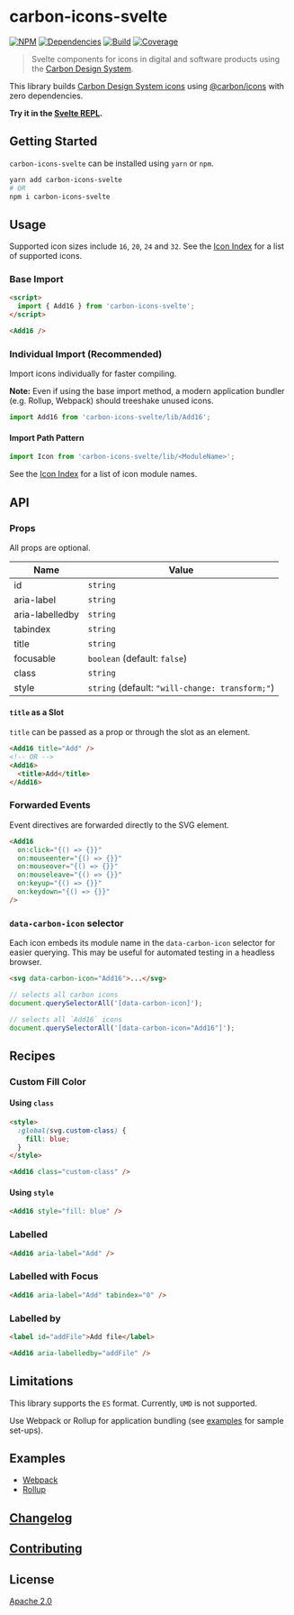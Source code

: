 # carbon-icons-svelte

[![NPM][npm]][npm-url]
[![Dependencies][deps]][deps-badge]
[![Build][build]][build-badge]
[![Coverage][codecov-shield]][codecov]

> Svelte components for icons in digital and software products using the [Carbon Design System](https://github.com/carbon-design-system).

This library builds [Carbon Design System icons](https://www.carbondesignsystem.com/guidelines/icons/library) using [@carbon/icons](https://github.com/carbon-design-system/carbon/tree/master/packages/icons) with zero dependencies.

**Try it in the [Svelte REPL](https://svelte.dev/repl/931e6a3461434622adad0557579c0a29?version=3.16.7).**

## Getting Started

`carbon-icons-svelte` can be installed using `yarn` or `npm`.

```bash
yarn add carbon-icons-svelte
# OR
npm i carbon-icons-svelte
```

## Usage

Supported icon sizes include `16`, `20`, `24` and `32`. See the [Icon Index](docs/ICON_INDEX.md) for a list of supported icons.

### Base Import

```html
<script>
  import { Add16 } from 'carbon-icons-svelte';
</script>

<Add16 />
```

### Individual Import (Recommended)

Import icons individually for faster compiling.

**Note:** Even if using the base import method, a modern application bundler (e.g. Rollup, Webpack) should treeshake unused icons.

```js
import Add16 from 'carbon-icons-svelte/lib/Add16';
```

#### Import Path Pattern

```js
import Icon from 'carbon-icons-svelte/lib/<ModuleName>';
```

See the [Icon Index](docs/ICON_INDEX.md) for a list of icon module names.

## API

### Props

All props are optional.

| Name            | Value                                           |
| --------------- | ----------------------------------------------- |
| id              | `string`                                        |
| aria-label      | `string`                                        |
| aria-labelledby | `string`                                        |
| tabindex        | `string`                                        |
| title           | `string`                                        |
| focusable       | `boolean` (default: `false`)                    |
| class           | `string`                                        |
| style           | `string` (default: `"will-change: transform;"`) |

#### `title` as a Slot

`title` can be passed as a prop or through the slot as an element.

```html
<Add16 title="Add" />
<!-- OR -->
<Add16>
  <title>Add</title>
</Add16>
```

### Forwarded Events

Event directives are forwarded directly to the SVG element.

```html
<Add16
  on:click="{() => {}}"
  on:mouseenter="{() => {}}"
  on:mouseover="{() => {}}"
  on:mouseleave="{() => {}}"
  on:keyup="{() => {}}"
  on:keydown="{() => {}}"
/>
```

### `data-carbon-icon` selector

Each icon embeds its module name in the `data-carbon-icon` selector for easier querying. This may be useful for automated testing in a headless browser.

```html
<svg data-carbon-icon="Add16">...</svg>
```

```js
// selects all carbon icons
document.querySelectorAll('[data-carbon-icon]');

// selects all `Add16` icons
document.querySelectorAll('[data-carbon-icon="Add16"]');
```

## Recipes

### Custom Fill Color

#### Using `class`

```html
<style>
  :global(svg.custom-class) {
    fill: blue;
  }
</style>

<Add16 class="custom-class" />
```

#### Using `style`

```html
<Add16 style="fill: blue" />
```

### Labelled

```html
<Add16 aria-label="Add" />
```

### Labelled with Focus

```html
<Add16 aria-label="Add" tabindex="0" />
```

### Labelled by

```html
<label id="addFile">Add file</label>

<Add16 aria-labelledby="addFile" />
```

## Limitations

This library supports the `ES` format. Currently, `UMD` is not supported.

Use Webpack or Rollup for application bundling (see [examples](examples) for sample set-ups).

## Examples

- [Webpack](examples/webpack)
- [Rollup](examples/rollup)

## [Changelog](CHANGELOG.md)

## [Contributing](CONTRIBUTING.md)

## License

[Apache 2.0](LICENSE)

[npm]: https://img.shields.io/npm/v/carbon-icons-svelte.svg?color=blue
[npm-url]: https://npmjs.com/package/carbon-icons-svelte
[deps]: https://david-dm.org/ibm/carbon-icons-svelte/status.svg
[deps-badge]: https://david-dm.org/ibm/carbon-icons-svelte
[build]: https://travis-ci.com/ibm/carbon-icons-svelte.svg?branch=master
[build-badge]: https://travis-ci.com/ibm/carbon-icons-svelte
[codecov]: https://codecov.io/gh/ibm/carbon-icons-svelte
[codecov-shield]: https://img.shields.io/codecov/c/github/ibm/carbon-icons-svelte.svg
